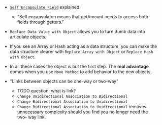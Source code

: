 + [`Self Encapsulate Field`](https://martinfowler.com/bliki/SelfEncapsulation.html) explained
    + "Self encapsulaton means that getAmount needs to access both fields through getters."

+ `Replace Data Value with Object` allows you to turn dumb data into articulate objects.

+ If you see an Array or Hash acting as a data structure, you can make the data structure clearer with `Replace Array with Object` or `Replace Hash with Object`.

+ In all these cases the object is but the first step. The **real advantage** comes when you use `Move Method` to add behavior to the new objects.

+ "Links between objects can be one-way or two-way"
    + TODO question: what is link?
    + `Change Unidirectional Association to Bidirectional`
    + `Change Bidirectional Association to Unidirectional`
    + `Change Bidirectional Association to Unidirectional` removes unnecessary complexity should you find you no longer need the two- way link.
